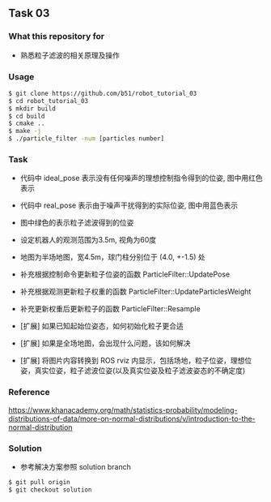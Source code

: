 ## Task 03
### What this repository for
* 熟悉粒子滤波的相关原理及操作

### Usage

```bash
$ git clone https://github.com/b51/robot_tutorial_03
$ cd robot_tutorial_03
$ mkdir build
$ cd build
$ cmake ..
$ make -j
$ ./particle_filter -num [particles number]
```

### Task
* 代码中 ideal_pose 表示没有任何噪声的理想控制指令得到的位姿, 图中用红色表示
* 代码中 real_pose 表示由于噪声干扰得到的实际位姿, 图中用蓝色表示
* 图中绿色的表示粒子滤波得到的位姿
* 设定机器人的观测范围为3.5m, 视角为60度
* 地图为半场地图，宽4.5m，球门柱分别位于 (4.0, +-1.5) 处

* 补充根据控制命令更新粒子位姿的函数 ParticleFilter::UpdatePose 
* 补充根据观测更新粒子权重的函数 ParticleFilter::UpdateParticlesWeight
* 补充更新权重后更新粒子的函数 ParticleFilter::Resample
* [扩展] 如果已知起始位姿态，如何初始化粒子更合适
* [扩展] 如果是全场地图，会出现什么问题，该如何解决
* [扩展] 将图片内容转换到 ROS rviz 内显示，包括场地，粒子位姿，理想位姿，真实位姿，粒子滤波位姿(以及真实位姿及粒子滤波姿态的不确定度)

### Reference
https://www.khanacademy.org/math/statistics-probability/modeling-distributions-of-data/more-on-normal-distributions/v/introduction-to-the-normal-distribution

### Solution
* 参考解决方案参照 solution branch

```bash
$ git pull origin
$ git checkout solution
```
